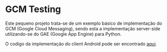 GCM Testing
===

Este pequeno projeto trata-se de um exemplo básico de implementação do GCM (Google Cloud Messaging), sendo esta a implementação server-side utilizando-se do GAE (Google App Engine) para Python. 

O codigo da implementação do client Android pode ser encontrado [aqui](https://github.com/cirocosta/GCM_sample_APP). 